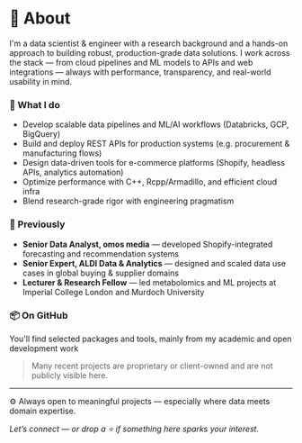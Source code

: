 # 👋 About

I'm a data scientist & engineer with a research background and a hands-on approach to building robust, production-grade data solutions. I work across the stack — from cloud pipelines and ML models to APIs and web integrations — always with performance, transparency, and real-world usability in mind.

### 🚀 What I do
- Develop scalable data pipelines and ML/AI workflows (Databricks, GCP, BigQuery)
- Build and deploy REST APIs for production systems (e.g. procurement & manufacturing flows)
- Design data-driven tools for e-commerce platforms (Shopify, headless APIs, analytics automation)
- Optimize performance with C++, Rcpp/Armadillo, and efficient cloud infra
- Blend research-grade rigor with engineering pragmatism

### 🧠 Previously
- **Senior Data Analyst, omos media** — developed Shopify-integrated forecasting and recommendation systems  
- **Senior Expert, ALDI Data & Analytics** — designed and scaled data use cases in global buying & supplier domains  
- **Lecturer & Research Fellow** — led metabolomics and ML projects at Imperial College London and Murdoch University

### 📦 On GitHub
You'll find selected packages and tools, mainly from my academic and open development work

> Many recent projects are proprietary or client-owned and are not publicly visible here.

---

⚙️ Always open to meaningful projects — especially where data meets domain expertise.

*Let’s connect — or drop a ⭐ if something here sparks your interest.*
